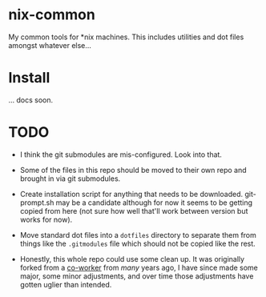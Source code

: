 nix-common
==========

My common tools for &#42;nix machines. This includes utilities and dot files
amongst whatever else...

# Install
... docs soon.

# TODO
* I think the git submodules are mis-configured. Look into that.

* Some of the files in this repo should be moved to their own repo and brought
  in via git submodules.

* Create installation script for anything that needs to be downloaded.
  git-prompt.sh may be a candidate although for now it seems to be getting
  copied from here (not sure how well that'll work between version but works
  for now).

* Move standard dot files into a `dotfiles` directory to separate them from
  things like the `.gitmodules` file which should not be copied like the rest.

* Honestly, this whole repo could use some clean up. It was originally forked
  from a [co-worker](https://github.com/k-k/dotfiles) from *many* years ago, I
  have since made some major, some minor adjustments, and over time those
  adjustments have gotten uglier than intended.
